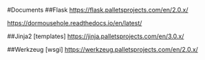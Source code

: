 #Documents
##Flask
https://flask.palletsprojects.com/en/2.0.x/

https://dormousehole.readthedocs.io/en/latest/

##Jinja2 [templates]
https://jinja.palletsprojects.com/en/3.0.x/

##Werkzeug [wsgi]
https://werkzeug.palletsprojects.com/en/2.0.x/
